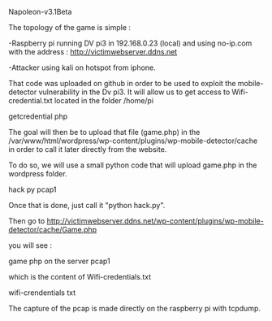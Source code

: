 Napoleon-v3.1Beta


The topology of the game is simple :

-Raspberry pi running DV pi3 in 192.168.0.23 (local) and using no-ip.com with the address : http://victimwebserver.ddns.net

-Attacker using kali on hotspot from iphone.

That code was uploaded on github in order to be used to exploit the mobile-detector vulnerability in the Dv pi3. It will allow us to get access to Wifi-credential.txt located in the folder /home/pi

getcredential php

The goal will then be to upload that file (game.php) in the /var/www/html/wordpress/wp-content/plugins/wp-mobile-detector/cache in order to call it later directly from the website.

To do so, we will use a small python code that will upload game.php in the wordpress folder.

hack py pcap1

Once that is done, just call it "python hack.py".

Then go to http://victimwebserver.ddns.net/wp-content/plugins/wp-mobile-detector/cache/Game.php

you will see :

game php on the server pcap1

which is the content of Wifi-credentials.txt

wifi-crendentials txt

The capture of the pcap is made directly on the raspberry pi with tcpdump.
